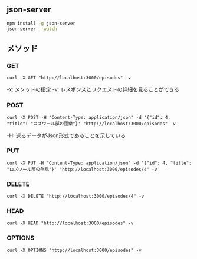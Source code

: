 ## json-server

```bash
npm install -g json-server
json-server --watch
```



## メソッド

### GET

`curl -X GET "http://localhost:3000/episodes" -v`

-x: メソッドの指定
-v: レスポンスとリクエストの詳細を見ることができる

### POST

`curl -X POST -H "Content-Type: application/json" -d '{"id": 4, "title": "ロズワール邸の団欒"}' "http://localhost:3000/episodes" -v`

-H: 送るデータがJson形式であることを示している

### PUT

`curl -X PUT -H "Content-Type: application/json" -d '{"id": 4, "title": "ロズワール邸の争乱"}' "http://localhost:3000/episodes/4" -v`

### DELETE

`curl -X DELETE "http://localhost:3000/episodes/4" -v`

### HEAD

`curl -X HEAD "http://localhost:3000/episodes" -v`

### OPTIONS

`curl -X OPTIONS "http://localhost:3000/episodes" -v`
